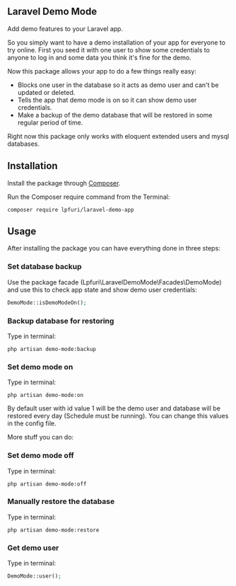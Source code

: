## Laravel Demo Mode

Add demo features to your Laravel app.

So you simply want to have a demo installation of your app for everyone to try online. First you seed it with one user to show some credentials to anyone to log in and some data you think it's fine for the demo.

Now this package allows your app to do a few things really easy:

- Blocks one user in the database so it acts as demo user and can't be updated or deleted.
- Tells the app that demo mode is on so it can show demo user credentials.
- Make a backup of the demo database that will be restored in some regular period of time.

Right now this package only works with eloquent extended users and mysql databases.

## Installation

Install the package through [Composer](http://getcomposer.org/). 

Run the Composer require command from the Terminal:

	composer require lpfuri/laravel-demo-app

## Usage

After installing the package you can have everything done in three steps:

### Set database backup

Use the package facade (Lpfuri\LaravelDemoMode\Facades\DemoMode) and use this to check app state and show demo user credentials:
```php
DemoMode::isDemoModeOn();
```

### Backup database for restoring

Type in terminal:
```buildconfig
php artisan demo-mode:backup
```

### Set demo mode on

Type in terminal:
```buildconfig
php artisan demo-mode:on
```

By default user with id value 1 will be the demo user and database will be restored every day (Schedule must be running). You can change this values in the config file.

More stuff you can do:

### Set demo mode off

Type in terminal:
```buildconfig
php artisan demo-mode:off
```

### Manually restore the database

Type in terminal:
```buildconfig
php artisan demo-mode:restore
```

### Get demo user

Type in terminal:
```php
DemoMode::user();
```







